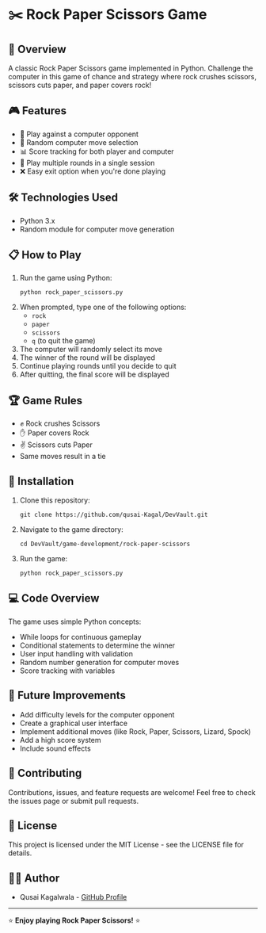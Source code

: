 # ✂️ Rock Paper Scissors Game

## 🌟 Overview
A classic Rock Paper Scissors game implemented in Python. Challenge the computer in this game of chance and strategy where rock crushes scissors, scissors cuts paper, and paper covers rock!

## 🎮 Features
- 👾 Play against a computer opponent
- 🎲 Random computer move selection
- 📊 Score tracking for both player and computer
- 🔄 Play multiple rounds in a single session
- ❌ Easy exit option when you're done playing

## 🛠️ Technologies Used
- Python 3.x
- Random module for computer move generation

## 📋 How to Play
1. Run the game using Python:
   ```
   python rock_paper_scissors.py
   ```
2. When prompted, type one of the following options:
   - `rock`
   - `paper`
   - `scissors`
   - `q` (to quit the game)
3. The computer will randomly select its move
4. The winner of the round will be displayed
5. Continue playing rounds until you decide to quit
6. After quitting, the final score will be displayed

## 🏆 Game Rules
- ✊ Rock crushes Scissors
- ✋ Paper covers Rock
- ✌️ Scissors cuts Paper
- Same moves result in a tie

## 🚀 Installation
1. Clone this repository:
   ```
   git clone https://github.com/qusai-Kagal/DevVault.git
   ```
2. Navigate to the game directory:
   ```
   cd DevVault/game-development/rock-paper-scissors
   ```
3. Run the game:
   ```
   python rock_paper_scissors.py
   ```

## 💻 Code Overview
The game uses simple Python concepts:
- While loops for continuous gameplay
- Conditional statements to determine the winner
- User input handling with validation
- Random number generation for computer moves
- Score tracking with variables

## 🔧 Future Improvements
- Add difficulty levels for the computer opponent
- Create a graphical user interface
- Implement additional moves (like Rock, Paper, Scissors, Lizard, Spock)
- Add a high score system
- Include sound effects

## 🤝 Contributing
Contributions, issues, and feature requests are welcome! Feel free to check the issues page or submit pull requests.

## 📝 License
This project is licensed under the MIT License - see the LICENSE file for details.

## 👨‍💻 Author
- Qusai Kagalwala - [GitHub Profile](https://github.com/qusai-Kagal)

---

⭐ **Enjoy playing Rock Paper Scissors!** ⭐
